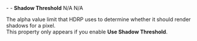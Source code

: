 <tr>
<td>- - <strong>Shadow Threshold</strong></td>
<td>N/A</td>
<td>N/A</td>
<td>

The alpha value limit that HDRP uses to determine whether it should render shadows for a pixel.<br/>This property only appears if you enable <strong>Use Shadow Threshold</strong>.

</td>
</tr>
